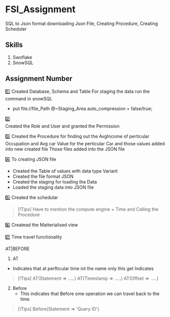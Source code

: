 # FSI_Assignment
SQL to Json format downloading Json File, Creating Procedure, Creating Scheduler

## Skills 
1. Swoflake
2. SnowSQL

## Assignment Number

:one:
Created Database, Schema and Table 
For staging the data run the command in snowSQL 
  - put file://file_Path @~Staging_Area auto_compression = false/true;

:two:  
Created the Role and User and granted the Permission

:three:
Created the Procedure for finding out the AvgIncome of perticular Occupation and Avg car Value for the perticular Car and those values added into new created file
Those files added into the JSON file

:four:
To creating JSON file
  - Created the Table of values with data type Variant
  - Created the file format JSON 
  - Created the staging for loading the Data
  - Loaded the staging data into JSON file

:five:
Created the schedular
> [!Tips]
Have to mention the compute engine + Time and Calling the Procedure

:six:
Createad the Matterialised view 

:seven:
Time travel functionality

AT|BEFORE

1. AT 
  - Indicates that at perfticular time int the name only this get Indicates

> [!Tips]
AT(Statement => .....)
AT(Timestamp => .....)
AT(Offset => .....)


2. Before 
   - This indicates that Before ome operation we can travel back to the time
  
> [!Tips]
Before(Statement => 'Query ID')







